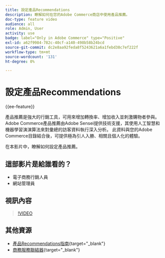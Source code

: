 ```yaml
---
title: 設定產品Recommendations
description: 瞭解如何在您的Adobe Commerce商店中使用產品推薦。
doc-type: feature video
audience: all
role: Admin, User
activity: use
badge: label="Only in Adobe Commerce" type="Positive"
exl-id: a62f9984-782c-40cf-a140-498b58b24bcd
source-git-commit: dc2e8aa92feda8f5243621a6a1febd38c7ef222f
workflow-type: tm+mt
source-wordcount: '131'
ht-degree: 0%

---
```


# 設定產品Recommendations

{{ee-feature}}

產品推薦是強大的行銷工具，可用來增加轉換率、增加收入並刺激購物者參與。 Adobe Commerce產品推薦由Adobe Sensei提供技術支援，其使用人工智慧和機器學習演演算法來對彙總的訪客資料執行深入分析。 此資料與您的Adobe Commerce目錄結合後，可提供極為引人入勝、相關且個人化的體驗。

在本影片中，瞭解如何設定產品推薦。

## 這部影片是給誰看的？

- 電子商務行銷人員
- 網站管理員

## 視訊內容

>[!VIDEO](https://video.tv.adobe.com/v/343991?quality=12&learn=on)

## 其他資源

- [產品Recommendations指南](https://experienceleague.adobe.com/docs/commerce-merchant-services/product-recommendations/overview.html){target="_blank"}
- [商務服務聯結器](https://experienceleague.adobe.com/docs/commerce-merchant-services/user-guides/integration-services/saas.html){target="_blank"}
